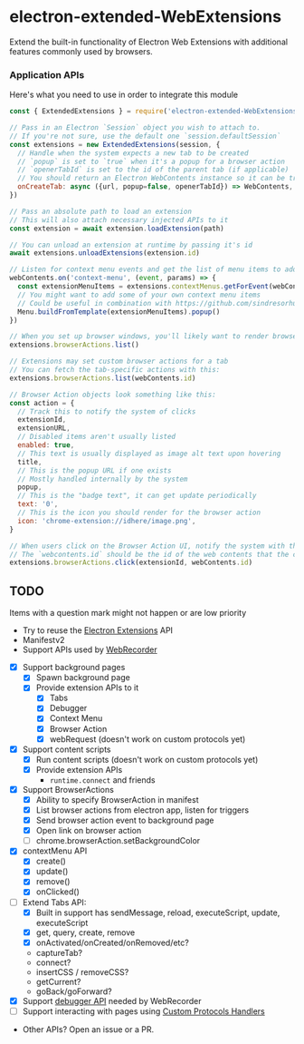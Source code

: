 # electron-extended-WebExtensions
Extend the built-in functionality of Electron Web Extensions with additional features commonly used by browsers.

### Application APIs

Here's what you need to use in order to integrate this module

```JavaScript
const { ExtendedExtensions } = require('electron-extended-WebExtensions')

// Pass in an Electron `Session` object you wish to attach to.
// If you're not sure, use the default one `session.defaultSession`
const extensions = new ExtendedExtensions(session, {
  // Handle when the system expects a new tab to be created
  // `popup` is set to `true` when it's a popup for a browser action
  // `openerTabId` is set to the id of the parent tab (if applicable)
  // You should return an Electron WebContents instance so it can be tracked
  onCreateTab: async ({url, popup=false, openerTabId}) => WebContents,
})

// Pass an absolute path to load an extension
// This will also attach necessary injected APIs to it
const extension = await extension.loadExtension(path)

// You can unload an extension at runtime by passing it's id
await extensions.unloadExtensions(extension.id)

// Listen for context menu events and get the list of menu items to add
webContents.on('context-menu', (event, params) => {
  const extensionMenuItems = extensions.contextMenus.getForEvent(webContents, event, params)
  // You might want to add some of your own context menu items
  // Could be useful in combination with https://github.com/sindresorhus/electron-context-menu
  Menu.buildFromTemplate(extensionMenuItems).popup()
})

// When you set up browser windows, you'll likely want to render browser actions
extensions.browserActions.list()

// Extensions may set custom browser actions for a tab
// You can fetch the tab-specific actions with this:
extensions.browserActions.list(webContents.id)

// Browser Action objects look something like this:
const action = {
  // Track this to notify the system of clicks
  extensionId,
  extensionURL,
  // Disabled items aren't usually listed
  enabled: true,
  // This text is usually displayed as image alt text upon hovering
  title,
  // This is the popup URL if one exists
  // Mostly handled internally by the system
  popup,
  // This is the "badge text", it can get update periodically
  text: '0',
  // This is the icon you should render for the browser action
  icon: 'chrome-extension://idhere/image.png',
}

// When users click on the Browser Action UI, notify the system with this:
// The `webcontents.id` should be the id of the web contents that the click was performed for (the active tab)
extensions.browserActions.click(extensionId, webContents.id)
```


## TODO

Items with a question mark might not happen or are low priority

- Try to reuse the [Electron Extensions](https://www.electronjs.org/docs/latest/api/extensions/) API
- Manifestv2
- Support APIs used by [WebRecorder](https://github.com/webrecorder/archiveweb.page/search?q=chrome)
- [x] Support background pages
	- [x] Spawn background page
	- [x] Provide extension APIs to it
		- [x] Tabs
		- [x] Debugger
		- [x] Context Menu
		- [x] Browser Action
		- [x] webRequest (doesn't work on custom protocols yet)
- [x] Support content scripts
	- [x] Run content scripts (doesn't work on custom protocols yet)
	- [x] Provide extension APIs
		- `runtime.connect` and friends
- [x] Support BrowserActions
	- [x] Ability to specify BrowserAction in manifest
	- [x] List browser actions from electron app, listen for triggers
	- [x] Send browser action event to background page
	- [x] Open link on browser action
	- [ ] chrome.browserAction.setBackgroundColor
- [x] contextMenu API
	- [x] create()
	- [x] update()
	- [x] remove()
	- [x] onClicked()
- [ ] Extend Tabs API:
	- [x] Built in support has sendMessage, reload, executeScript, update, executeScript
	- [x] get, query, create, remove
	- [x] onActivated/onCreated/onRemoved/etc?
	- captureTab?
	- connect?
	- insertCSS / removeCSS?
	- getCurrent?
	- goBack/goForward?
- [x] Support [debugger API](https://developer.chrome.com/docs/extensions/reference/debugger/) needed by WebRecorder
- [ ] Support interacting with pages using [Custom Protocols Handlers](https://github.com/electron/electron/issues/23616)
- Other APIs? Open an issue or a PR.
